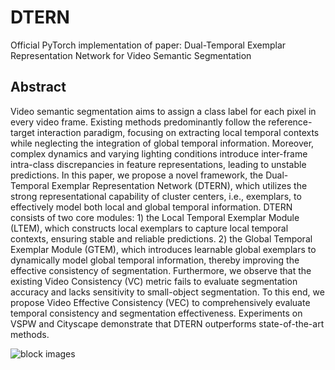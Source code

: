 # DTERN
Official PyTorch implementation of paper: Dual-Temporal Exemplar Representation Network for Video Semantic Segmentation

## Abstract
Video semantic segmentation aims to assign a class label for each pixel in every video frame. Existing methods predominantly follow the reference-target interaction paradigm, focusing on extracting local temporal contexts while neglecting the integration of global temporal information. Moreover, complex dynamics and varying lighting conditions introduce inter-frame intra-class discrepancies in feature representations, leading to unstable predictions. In this paper, we propose a novel framework, the Dual-Temporal Exemplar Representation Network (DTERN), which utilizes the strong representational capability of cluster centers, i.e., exemplars, to effectively model both local and global temporal information. DTERN consists of two core modules: 1) the Local Temporal Exemplar Module (LTEM), which constructs local exemplars to capture local temporal contexts, ensuring stable and reliable predictions. 2) the Global Temporal Exemplar Module (GTEM), which introduces learnable global exemplars to dynamically model global temporal information, thereby improving the effective consistency of segmentation. Furthermore, we observe that the existing Video Consistency (VC) metric fails to evaluate segmentation accuracy and lacks sensitivity to small-object segmentation. To this end, we propose Video Effective Consistency (VEC) to comprehensively evaluate temporal consistency and segmentation effectiveness. Experiments on VSPW and Cityscape demonstrate that DTERN outperforms state-of-the-art methods.

![block images](https://github.com/zlxilo/_DTERN/blob/main/overview.png)


